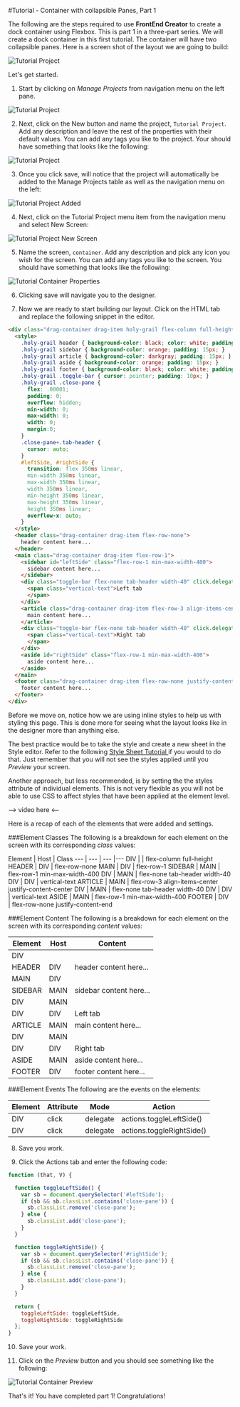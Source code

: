 #Tutorial - Container with collapsible Panes, Part 1

The following are the steps required to use **FrontEnd Creator** to create a dock container using Flexbox. This is part 1 in a three-part series. We will create a dock container in this first tutorial. The container will have two collapsible panes. Here is a screen shot of the layout we are going to build:

![Tutorial Project](../assets/images/tutorials/tutorial-container.png)


Let's get started.

1) Start by clicking on *Manage Projects* from navigation menu on the left pane.

![Tutorial Project](../assets/images/tutorials/tutorial-manage-projects.png)

2) Next, click on the New button and name the project, `Tutorial Project`. Add any description and leave the rest of the properties with their default values. You can add any tags you like to the project. Your should have something that looks like the following:

![Tutorial Project](../assets/images/tutorials/tutorial-project.png)

3) Once you click save, will notice that the project will automatically be added to the Manage Projects table as well as the navigation menu on the left:

![Tutorial Project Added](../assets/images/tutorials/tutorial-project-added.png)

4) Next, click on the Tutorial Project menu item from the navigation menu and select New Screen:

![Tutorial Project New Screen](../assets/images/tutorials/tutorial-project-new-screen.png)

5) Name the screen, `container`. Add any description and pick any icon you wish for the screen. You can add any tags you like to the screen. You should have something that looks like the following:

![Tutorial Container Properties](../assets/images/tutorials/tutorial-container-properties.png)

6) Clicking save will navigate you to the designer.

7) Now we are ready to start building our layout. Click on the HTML tab and replace the following snippet in the editor. 

```html
<div class="drag-container drag-item holy-grail flex-column full-height">  
  <style>
    .holy-grail header { background-color: black; color: white; padding: 15px; }
    .holy-grail sidebar { background-color: orange; padding: 15px; }
    .holy-grail article { background-color: darkgray; padding: 15px; }
    .holy-grail aside { background-color: orange; padding: 15px; }
    .holy-grail footer { background-color: black; color: white; padding: 15px; }
    .holy-grail .toggle-bar { cursor: pointer; padding: 10px; }
    .holy-grail .close-pane {
      flex: .00001;
      padding: 0;
      overflow: hidden;
      min-width: 0;
      max-width: 0;
      width: 0;
      margin:0;
    }
    .close-pane+.tab-header {
      cursor: auto;
    }
    #leftSide, #rightSide {
      transition: flex 350ms linear,
      min-width 350ms linear, 
      max-width 350ms linear, 
      width 350ms linear,
      min-height 350ms linear,
      max-height 350ms linear,
      height 350ms linear;
      overflow-x: auto;
    } 
  </style> 
  <header class="drag-container drag-item flex-row-none">
    header content here...  
  </header>  
  <main class="drag-container drag-item flex-row-1">  
    <sidebar id="leftSide" class="flex-row-1 min-max-width-400">
      sidebar content here...  
    </sidebar>  
    <div class="toggle-bar flex-none tab-header width-40" click.delegate="actions.toggleLeftSide()">  
      <span class="vertical-text">Left tab  
      </span>  
    </div>  
    <article class="drag-container drag-item flex-row-3 align-items-center justify-content-center">
      main content here...  
    </article>  
    <div class="toggle-bar flex-none tab-header width-40" click.delegate="actions.toggleRightSide()">  
      <span class="vertical-text">Right tab  
      </span>  
    </div>  
    <aside id="rightSide" class="flex-row-1 min-max-width-400">
      aside content here...  
    </aside>  
  </main>  
  <footer class="drag-container drag-item flex-row-none justify-content-end">
    footer content here...  
  </footer>
</div>
```

Before we move on, notice how we are using inline styles to help us with styling this page. This is done more for seeing what the layout looks like in the designer more than anything else.

The best practice would be to take the style and create a new sheet in the Style editor. Refer to the following [ Style Sheet Tutorial ](tutorials/style-sheet.md) if you would to do that. Just remember that you will not see the styles applied until you *Preview* your screen.

Another approach, but less recommended, is by setting the the styles attribute of individual elements. This is not very flexible as you will not be able to use CSS to affect styles that have been applied at the element level.

--> video here <--

Here is a recap of each of the elements that were added and settings. 

###Element Classes
The following is a breakdown for each element on the screen with its corresponding *class* values:

Element | Host | Class 
--- | --- | --- |---
DIV |  | flex-column full-height
HEADER | DIV | flex-row-none
MAIN | DIV | flex-row-1
SIDEBAR | MAIN | flex-row-1 min-max-width-400
DIV | MAIN | flex-none tab-header width-40
DIV | DIV | vertical-text
ARTICLE | MAIN | flex-row-3 align-items-center justify-content-center
DIV | MAIN | flex-none tab-header width-40
DIV | DIV | vertical-text
ASIDE | MAIN | flex-row-1 min-max-width-400
FOOTER | DIV | flex-row-none justify-content-end

###Element Content
The following is a breakdown for each element on the screen with its corresponding *content* values:

Element | Host | Content
--- | --- | ---
DIV |  |  
HEADER | DIV | header content here...
MAIN | DIV | 
SIDEBAR | MAIN | sidebar content here...
DIV | MAIN | 
DIV | DIV | Left tab
ARTICLE | MAIN | main content here...
DIV | MAIN | 
DIV | DIV | Right tab
ASIDE | MAIN | aside content here...
FOOTER | DIV | footer content here...

###Element Events
The following are the events on the elements:

Element | Attribute | Mode | Action
--- | --- | --- |---
DIV | click | delegate | actions.toggleLeftSide() 
DIV | click | delegate | actions.toggleRightSide() 

8) Save you work.

9) Click the Actions tab and enter the following code:

```javascript
function (that, V) {

  function toggleLeftSide() {
    var sb = document.querySelector('#leftSide');
    if (sb && sb.classList.contains('close-pane')) {
      sb.classList.remove('close-pane');
    } else {
      sb.classList.add('close-pane');
    }
  }

  function toggleRightSide() {
    var sb = document.querySelector('#rightSide');
    if (sb && sb.classList.contains('close-pane')) {
      sb.classList.remove('close-pane');
    } else {
      sb.classList.add('close-pane');
    }
  }

  return {
    toggleLeftSide: toggleLeftSide,
    toggleRightSide: toggleRightSide
  };
}
```

10) Save your work.

11) Click on the *Preview* button and you should see something like the following:

![Tutorial Container Preview](../assets/images/tutorials/tutorial-container-preview.gif)

That's it! You have completed part 1! Congratulations!

